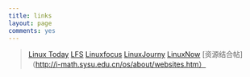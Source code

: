 ```yaml
---
title: links
layout: page
comments: yes
---
```


>[Linux Today](http://www.linuxtoday.com/)
>[LFS](http://www.linuxfromscratch.org/)
>[Linuxfocus](http://www.linuxfocus.org/)
>[LinuxJourny](http://www.linuxjournal.com/)
>[LinuxNow](http://www.linuxnow.com/)
>[资源结合帖]（http://i-math.sysu.edu.cn/os/about/websites.htm）
